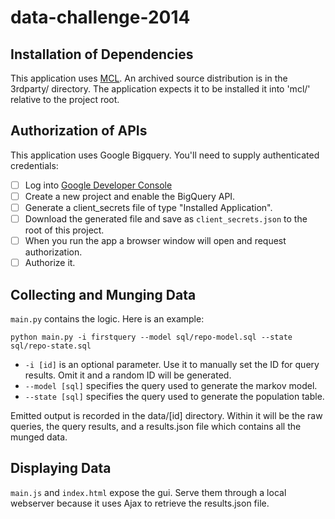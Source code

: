 data-challenge-2014
===================

## Installation of Dependencies

This application uses [MCL](http://micans.org/mcl/). An archived source distribution is in the 3rdparty/ directory. The application expects it to be installed it into 'mcl/' relative to the project root.
 
## Authorization of APIs

This application uses Google Bigquery. You'll need to supply authenticated credentials:

- [ ] Log into [Google Developer Console](https://console.developers.google.com/)
- [ ] Create a new project and enable the BigQuery API.
- [ ] Generate a client_secrets file of type "Installed Application".
- [ ] Download the generated file and save as `client_secrets.json` to the root of this project.
- [ ] When you run the app a browser window will open and request authorization.
- [ ] Authorize it.

## Collecting and Munging Data

`main.py` contains the logic. Here is an example:

`python main.py -i firstquery --model sql/repo-model.sql --state sql/repo-state.sql`

- `-i [id]` is an optional parameter. Use it to manually set the ID for query results. Omit it and a random ID will be generated.
- `--model [sql]` specifies the query used to generate the markov model.
- `--state [sql]` specifies the query used to generate the population table.

Emitted output is recorded in the data/[id] directory. Within it will be the raw queries, the query results, and a results.json file which contains all the munged data.

## Displaying Data

`main.js` and `index.html` expose the gui. Serve them through a local webserver because it uses Ajax to retrieve the results.json file.
